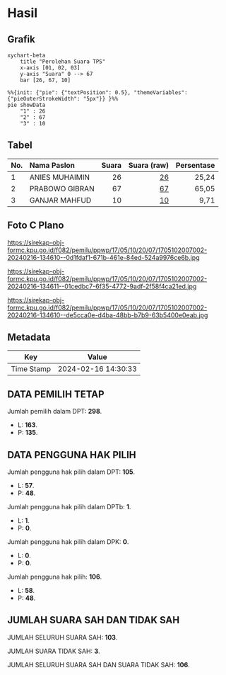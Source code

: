 # Hasil

## Grafik

```mermaid
xychart-beta
    title "Perolehan Suara TPS"
    x-axis [01, 02, 03]
    y-axis "Suara" 0 --> 67
    bar [26, 67, 10]
```

```mermaid
%%{init: {"pie": {"textPosition": 0.5}, "themeVariables": {"pieOuterStrokeWidth": "5px"}} }%%
pie showData
    "1" : 26
    "2" : 67
    "3" : 10
```

## Tabel

| No. | Nama Paslon    | Suara | Suara (raw) | Persentase |
|:--- |:-------------- | -----:| -----------:| ----------:|
| 1   | ANIES MUHAIMIN | 26    | [26][p-1]   | 25,24      |
| 2   | PRABOWO GIBRAN | 67    | [67][p-2]   | 65,05      |
| 3   | GANJAR MAHFUD  | 10    | [10][p-3]   | 9,71       |


[p-1]: https://github.com/gigit-pemilu/pemilu-2024-17-bengkulu/blob/main/pilpres/hitung-suara/sub/17-bengkulu/sub/05-seluma/sub/10-seluma-utara/sub/2007-sekalak/sub/002-tps/sub/paslon-1.txt
[p-2]: https://github.com/gigit-pemilu/pemilu-2024-17-bengkulu/blob/main/pilpres/hitung-suara/sub/17-bengkulu/sub/05-seluma/sub/10-seluma-utara/sub/2007-sekalak/sub/002-tps/sub/paslon-2.txt
[p-3]: https://github.com/gigit-pemilu/pemilu-2024-17-bengkulu/blob/main/pilpres/hitung-suara/sub/17-bengkulu/sub/05-seluma/sub/10-seluma-utara/sub/2007-sekalak/sub/002-tps/sub/paslon-3.txt

## Foto C Plano

https://sirekap-obj-formc.kpu.go.id/f082/pemilu/ppwp/17/05/10/20/07/1705102007002-20240216-134610--0d1fdaf1-671b-461e-84ed-524a9976ce6b.jpg

https://sirekap-obj-formc.kpu.go.id/f082/pemilu/ppwp/17/05/10/20/07/1705102007002-20240216-134611--01cedbc7-6f35-4772-9adf-2f58f4ca21ed.jpg

https://sirekap-obj-formc.kpu.go.id/f082/pemilu/ppwp/17/05/10/20/07/1705102007002-20240216-134610--de5cca0e-d4ba-48bb-b7b9-63b5400e0eab.jpg


## Metadata

| Key        | Value               |
| ---------- | ------------------- |
| Time Stamp | 2024-02-16 14:30:33 |


## DATA PEMILIH TETAP

Jumlah pemilih dalam DPT: **298**.
 * L: **163**.
 * P: **135**.

## DATA PENGGUNA HAK PILIH

Jumlah pengguna hak pilih dalam DPT: **105**.
 * L: **57**.
 * P: **48**.

Jumlah pengguna hak pilih dalam DPTb: **1**.
 * L: **1**.
 * P: **0**.

Jumlah pengguna hak pilih dalam DPK: **0**.
 * L: **0**.
 * P: **0**.

Jumlah pengguna hak pilih: **106**.
 * L: **58**.
 * P: **48**.

## JUMLAH SUARA SAH DAN TIDAK SAH

JUMLAH SELURUH SUARA SAH: **103**.

JUMLAH SUARA TIDAK SAH: **3**.

JUMLAH SELURUH SUARA SAH DAN SUARA TIDAK SAH: **106**.


